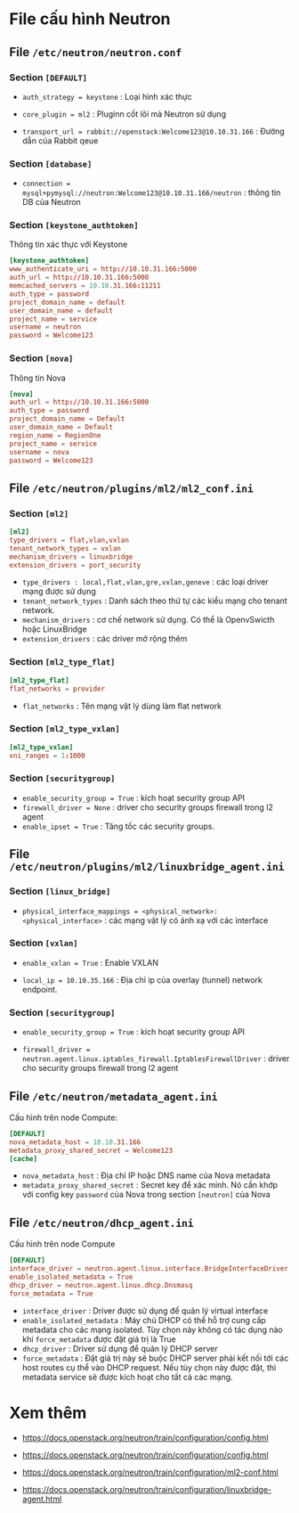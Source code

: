# File cấu hình Neutron

## File `/etc/neutron/neutron.conf`
### Section `[DEFAULT]`
- `auth_strategy = keystone` : Loại hình xác thực

- `core_plugin = ml2` : Pluginn cốt lõi mà Neutron sử dụng

- `transport_url = rabbit://openstack:Welcome123@10.10.31.166` : Đường dẫn của Rabbit qeue


### Section `[database]`
- `connection = mysql+pymysql://neutron:Welcome123@10.10.31.166/neutron` : thông tin DB của Neutron

### Section `[keystone_authtoken]`
Thông tin xác thực với Keystone

```conf
[keystone_authtoken]
www_authenticate_uri = http://10.10.31.166:5000
auth_url = http://10.10.31.166:5000
memcached_servers = 10.10.31.166:11211
auth_type = password
project_domain_name = default
user_domain_name = default
project_name = service
username = neutron
password = Welcome123
```

### Section `[nova]`
Thông tin Nova

```conf
[nova]
auth_url = http://10.10.31.166:5000
auth_type = password
project_domain_name = Default
user_domain_name = Default
region_name = RegionOne
project_name = service
username = nova
password = Welcome123
```

## File `/etc/neutron/plugins/ml2/ml2_conf.ini`
### Section `[ml2]`
```conf
[ml2]
type_drivers = flat,vlan,vxlan
tenant_network_types = vxlan
mechanism_drivers = linuxbridge
extension_drivers = port_security
```

- `type_drivers : local,flat,vlan,gre,vxlan,geneve` : các loại driver mạng được sử dụng 
- `tenant_network_types` : Danh sách theo thứ tự các kiểu mạng cho tenant network. 
- `mechanism_drivers` : cơ chế network sử dụng. Có thể là OpenvSwicth hoặc LinuxBridge
- `extension_drivers` : các driver mở rộng thêm

### Section `[ml2_type_flat]`
```conf
[ml2_type_flat]
flat_networks = provider
```

- `flat_networks` : Tên mạng vật lý dùng làm flat network

### Section `[ml2_type_vxlan]`
```conf
[ml2_type_vxlan]
vni_ranges = 1:1000
```

### Section `[securitygroup]`
- `enable_security_group = True` : kích hoạt security group API
- `firewall_driver = None` : driver cho security groups firewall trong l2 agent
- `enable_ipset = True` : Tăng tốc các security groups.

## File `/etc/neutron/plugins/ml2/linuxbridge_agent.ini`
### Section `[linux_bridge]`
- `physical_interface_mappings = <physical_network>:<physical_interface>` : các mạng vật lý có ánh xạ với các interface

### Section `[vxlan]`
- `enable_vxlan = True` : Enable VXLAN

- `local_ip = 10.10.35.166` : Địa chỉ ip của overlay (tunnel) network endpoint.

### Section `[securitygroup]`
- `enable_security_group = True` : kích hoạt security group API

- `firewall_driver = neutron.agent.linux.iptables_firewall.IptablesFirewallDriver` : driver cho security groups firewall trong l2 agent

## File `/etc/neutron/metadata_agent.ini`
Cấu hình trên node Compute:
```conf
[DEFAULT]
nova_metadata_host = 10.10.31.166
metadata_proxy_shared_secret = Welcome123
[cache]
```
- `nova_metadata_host` : Địa chỉ IP hoặc DNS name của Nova metadata
- `metadata_proxy_shared_secret` : Secret key để xác minh. Nó cần khớp với config key `password` của Nova trong section `[neutron]` của Nova

## File `/etc/neutron/dhcp_agent.ini`
Cấu hình trên node Compute
```conf
[DEFAULT]
interface_driver = neutron.agent.linux.interface.BridgeInterfaceDriver
enable_isolated_metadata = True
dhcp_driver = neutron.agent.linux.dhcp.Dnsmasq
force_metadata = True
```
- `interface_driver` : Driver được sử dụng để quản lý virtual interface
- `enable_isolated_metadata` : Máy chủ DHCP có thể hỗ trợ cung cấp metadata cho các mạng isolated. Tùy chọn này không có tác dụng nào khi `force_metadata` được đặt giá trị là True
- `dhcp_driver` : Driver sử dụng để quản lý DHCP server
- `force_metadata` : Đặt giá trị này sẽ buộc DHCP server phải kết nối tới các host routes cụ thể vào DHCP request. Nếu tùy chọn này được đặt, thì metadata service sẽ được kích hoạt cho tất cả các mạng.


# Xem thêm
- https://docs.openstack.org/neutron/train/configuration/config.html

- https://docs.openstack.org/neutron/train/configuration/config.html

- https://docs.openstack.org/neutron/train/configuration/ml2-conf.html

- https://docs.openstack.org/neutron/train/configuration/linuxbridge-agent.html